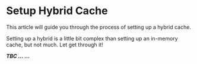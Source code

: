 # Setup Hybrid Cache

This article will guide you through the process of setting up a hybrid cache.

Setting up a hybrid is a little bit complex than setting up an in-memory cache, but not much. Let get through it!

***TBC ... ...***
